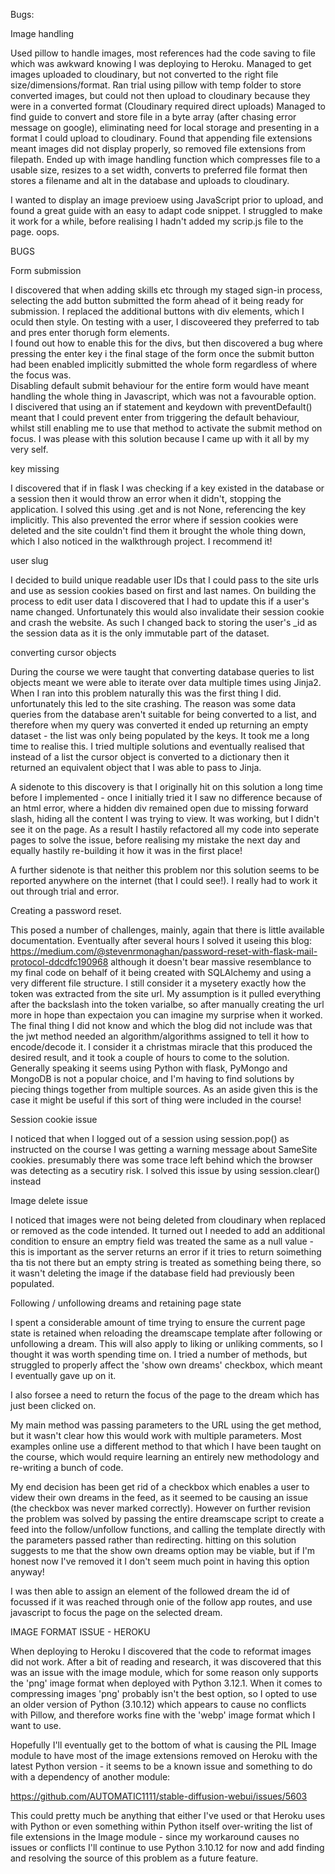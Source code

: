 Bugs:

Image handling

Used pillow to handle images, most references had the code saving to file which was awkward knowing I was deploying to Heroku.
Managed to get images uploaded to cloudinary, but not converted to the right file size/dimensions/format.
Ran trial using pillow with temp folder to store converted images, but could not then upload to cloudinary because they were in a converted format (Cloudinary required direct uploads)
Managed to find guide to convert and store file in a byte array (after chasing error message on google), eliminating need for local storage and presenting in a format I could upload to cloudinary.
Found that appending file extensions meant images did not display properly, so removed file extensions from filepath.
Ended up with image handling function which compresses file to a usable size, resizes to a set width, converts to preferred file format then stores a filename and alt in the database and uploads to cloudinary.  

I wanted to display an image previoew using JavaScript prior to upload, and found a great guide with an easy to adapt code snippet.  I struggled to make it work for a while, before realising I hadn't added my scrip.js file to the page.  oops.

BUGS

Form submission

I discovered that when adding skills etc through my staged sign-in process, selecting the add button submitted the form ahead of it being ready for submission.
I replaced the additional buttons with div elements, which I oculd then style.
On testing with a user, I discoveered they preferred to tab and pres enter thorugh form elements.  
I found out how to enable this for the divs, but then discovered a bug where pressing the enter key i the final stage of the form once the submit button had been enabled implicitly submitted the whole form regardless of where the focus was.  
Disabling default submit behaviour for the entire form would have meant handling the whole thing in Javascript, which was not a favourable option.  
I discivered that using an if statement and keydown with preventDefault() meant that I could prevent enter from triggering the default behaviour, whilst still enabling me to use that method to activate the submit method on focus.  I was please with this solution because I came up with it all by my very self. 

key missing

I discovered that if in flask I was checking if a key existed in the database or a session then it would throw an error when it didn't, stopping the application.
I solved this using .get and is not None, referencing the key implicitly.  This also prevented the error where if session cookies were deleted and the site couldn't find them it brought the whole thing down, which I also noticed in the walkthrough project.  I recommend it!

user slug

I decided to build unique readable user IDs that I could pass to the site urls and use as session cookies based on first and last names.  On building the process to edit user data I discovered that I had to update this if a user's name changed.  Unfortunately this would also invalidate their session cookie and crash the website. As such I changed back to storing the user's _id as the session data as it is the only immutable part of the dataset.

converting cursor objects

During the course we were taught that converting database queries to list objects meant we were able to iterate over data multiple times using Jinja2.  When I ran into this problem naturally this was the first thing I did.  unfortunately this led to the site crashing.  The reason was some data queries from the database aren't suitable for being converted to a list, and therefore when my query was converted it ended up returning an empty dataset - the list was only being populated by the keys. It took me a long time to realise this. I tried multiple solutions and eventually realised that instead of a list the cursor object is converted to a dictionary then it returned an equivalent object that I was able to pass to Jinja.

A sidenote to this discovery is that I originally hit on this solution a long time before I implemented - once I initially tried it I saw no difference because of an html error, where a hidden div remained open due to missing forward slash,  hiding all the content I was trying to view.  It was working, but I didn't see it on the page.  As a result I hastily refactored all my code into seperate pages to solve the issue, before realising my mistake the next day and equally hastily re-building it how it was in the first place!

A further sidenote is that neither this problem nor this solution seems to be reported anywhere on the internet (that I could see!).  I really had to work it out through trial and error.

Creating a password reset.

This posed a number of challenges, mainly, again that there is little available documentation.  Eventually after several hours I solved it useing this blog: https://medium.com/@stevenrmonaghan/password-reset-with-flask-mail-protocol-ddcdfc190968 although it doesn't bear massive resemblance to my final code on behalf of it being created with SQLAlchemy and using a very different file structure.  I still consider it a mysetery exactly how the token was extracted from the site url.  My assumption is it pulled everything after the backslash into the token varialbe, so after manually creating the url more in hope than expectaion you can imagine my surprise when it worked.  The final thing I did not know and which the blog did not include was that the jwt method needed an algorithm/algorithms assigned to tell it how to encode/decode it.  I consider it a christmas miracle that this produced the desired result, and it took a couple of hours to come to the solution. Generally speaking it seems using Python with flask, PyMongo and MongoDB is not a popular choice, and I'm having to find solutions by piecing things together from multiple sources.  As an aside given this is the case it might be useful if this sort of thing were included in the course!  

Session cookie issue

I noticed that when I logged out of a session using session.pop() as instructed on the course I was getting a warning message about SameSite cookies.  presumably there was some trace left behind which the browser was detecting as a secutiry risk. I solved this issue by using session.clear() instead

Image delete issue

I noticed that images were not being deleted from cloudinary when replaced or removed as the code intended. It turned out I needed to add an additional condition to ensure an emptry field was treated the same as a null value - this is important as the server returns an error if it tries to return soimething tha tis not there but an empty string is treated as something being there, so it wasn't deleting the image if the database field had previously been populated.

Following / unfollowing dreams and retaining page state

I spent a considerable amount of time trying to ensure the current page state is retained when reloading the dreamscape template after following or unfollowing a dream.  This will also apply to liking or unliking comments, so I thought it was worth spending time on.  I tried a number of methods, but struggled to properly affect the 'show own dreams' checkbox, which meant I eventually gave up on it.

I also forsee a need to return the focus of the page to the dream which has just been clicked on.  

My main method was passing parameters to the URL using the get method, but it wasn't clear how this would work with multiple parameters. Most examples online use a different method to that which I have been taught on the course, which would require learning an entirely new methodology and re-writing a bunch of code.

My end decision has been get rid of a checkbox which enables a user to videw their own dreams in the feed, as it seemed to be causing an issue (the checkbox was never marked correctly).  However on further revision the problem was solved by passing the entire dreamscape script to create a feed into the follow/unfollow functions, and calling the template directly with the parameters passed rather than redirecting.  hitting on this solution suggests to me that the show own dreams option may be viable, but if I'm honest now I've removed it I don't seem much point in having this option anyway!

I was then able to assign an element of the followed dream the id of focussed if it was reached through onie of the follow app routes, and use javascript to focus the page on the selected dream.

IMAGE FORMAT ISSUE - HEROKU

When deploying to Heroku I discovered that the code to reformat images did not work.  After a bit of reading and research, it was discovered that this was an issue with the image module, which for some reason only supports the 'png' image format when deployed with Python 3.12.1.  When it comes to compressing images 'png' probably isn't the best option, so I opted to use an older version of Python (3.10.12) which appears to cause no conflicts with Pillow, and therefore works fine with the 'webp' image format which I want to use.

Hopefully I'll eventually get to the bottom of what is causing the PIL Image module to have most of the image extensions removed on Heroku with the latest Python version - it seems to be a known issue and something to do with a dependency of another module: 

https://github.com/AUTOMATIC1111/stable-diffusion-webui/issues/5603

This could pretty much be anything that either I've used or that Heroku uses with Python or even something within Python itself over-writing the list of file extensions in the Image module - since my workaround causes no issues or conflicts I'll continue to use Python 3.10.12 for now and add finding and resolving the source of this problem as a future feature.
